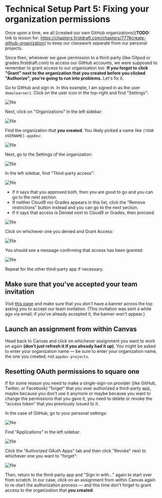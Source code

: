 # Technical Setup Part 5: Fixing your organization permissions

Once upon a time, we all [created our own GitHub organizations]\(**TODO:** link to lesson for: https://chapters.firstdraft.com/chapters/777#create-github-organization) to keep our classwork separate from our personal projects.

Since then, whenever we gave permission to a third-party (like Gitpod or grades.firstdraft.com) to access our GitHub accounts, we were supposed to remember to grant access to our organization too. **If you forgot to click "Grant" next to the organization that you created before you clicked "Authorize", you're going to run into problems.** Let's fix it.

Go to GitHub and sign in. In this example, I am signed in as the user `demolearner1`. Click on the user icon in the top-right and find "Settings":

<!-- ![](assets/technical-setup/github-settings.jpg) -->
![file](https://res.cloudinary.com/dmxgp9oq2/image/upload/v1677022363/github-settings_sjzhtp.jpg)

Next, click on "Organizations" in the left sidebar:

<!-- ![](assets/technical-setup/github-orgs.jpg) -->
![file](https://res.cloudinary.com/dmxgp9oq2/image/upload/v1677022371/github-orgs_rqlj1u.jpg)

Find the organization that **_you_ created**. You likely picked a name like `[YOUR USERNAME]-appdev`:

<!-- ![](assets/technical-setup/org-list.jpg) -->
![file](https://res.cloudinary.com/dmxgp9oq2/image/upload/v1677022380/org-list_pleoa9.jpg)

Next, go to the Settings of the organization:

<!-- ![](assets/technical-setup/find-org-settings.jpg) -->
![file](https://res.cloudinary.com/dmxgp9oq2/image/upload/v1677022388/find-org-settings_vgtf4z.jpg)

In the left sidebar, find "Third-party access":

<!-- ![](assets/technical-setup/third-party-access.jpg) -->
![file](https://res.cloudinary.com/dmxgp9oq2/image/upload/v1677022396/third-party-access_ahahxe.jpg)

-   If it says that you approved both, then you are good to go and you can go to the next section.
-   If neither Cloud9 nor Grades appears in this list, click the "Remove restrictions" button instead and you can go to the next section.
-   If it says that access is Denied next to Cloud9 or Grades, then proceed.

<!-- ![](assets/technical-setup/access-denied.jpg) -->
![file](https://res.cloudinary.com/dmxgp9oq2/image/upload/v1677022403/access-denied_uf0ydj.jpg)

Click on whichever one you denied and Grant Access:

<!-- ![](assets/technical-setup/grant-access.jpg) -->
![file](https://res.cloudinary.com/dmxgp9oq2/image/upload/v1677022415/grant-access_xh18n4.jpg)

You should see a message confirming that access has been granted:

<!-- ![](assets/technical-setup/access-granted-flash.jpg) -->
![file](https://res.cloudinary.com/dmxgp9oq2/image/upload/v1677022423/access-granted-flash_bnzgzg.jpg)

Repeat for the other third-party app if necessary.

## Make sure that you've accepted your team invitation

Visit [this page](https://github.com/appdev-projects) and make sure that you _don't_ have a banner across the top asking you to accept our team invitation. (This invitation was sent a while ago via email; if you've already accepted it, the banner won't appear.)

## Launch an assignment from within Canvas

Head back to Canvas and click on whichever assignment you want to work on again **(don't just refresh it if you already had it up)**. You might be asked to enter your organization name — be sure to enter _your_ organization name, the one you created; not `appdev-projects`.

## Resetting OAuth permissions to square one

If for some reason you need to make a single-sign-on provider (like GitHub, Twitter, or Facebook) "forget" that you ever authorized a third-party app, maybe because you don't use it anymore or maybe because you want to change the permissions that you gave it, you need to delete or revoke the "access token" that you previously issued to it.

In the case of GitHub, go to your personal settings:

<!-- ![](assets/technical-setup/github-personal-settings.jpg) -->
![file](https://res.cloudinary.com/dmxgp9oq2/image/upload/v1677022434/github-personal-settings_rutito.jpg)

Find "Applications" in the left sidebar:

<!-- ![](assets/technical-setup/github-applications.jpg) -->
![file](https://res.cloudinary.com/dmxgp9oq2/image/upload/v1677022441/github-applications_n1zibg.jpg)

Click the "Authorized OAuth Apps" tab and then click "Revoke" next to whichever one you want to "forget":

<!-- ![](assets/technical-setup/github-revoke-oauth.jpg) -->
![file](https://res.cloudinary.com/dmxgp9oq2/image/upload/v1677022448/github-revoke-oauth_ml8tzd.jpg)

Then, return to the third-party app and "Sign in with..." again to start over from scratch. In our case, click on an assignment from within Canvas again to re-start the authorization process — and this time don't forget to grant access to the organization that **_you_ created**.